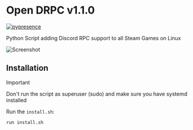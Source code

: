 # Open DRPC v1.1.0

[![pypresence](https://img.shields.io/badge/using-pypresence-00bb88.svg?style=for-the-badge&logo=discord&logoWidth=20)](https://github.com/qwertyquerty/pypresence)

Python Script adding Discord RPC support to all Steam Games on Linux

![Screenshot](https://github.com/user-attachments/assets/2caece22-8669-40e6-a92f-6a53a2b6f63f)

## Installation

> [!IMPORTANT]
> Don't run the script as superuser (sudo) and make sure you have systemd installed

Run the `install.sh`:

```bash
run install.sh
```
